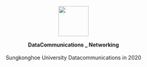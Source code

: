 <p align="center">
         <a href="https://github.com/Hwan0808/Database_Study" target="_self"><img src="https://user-images.githubusercontent.com/57865037/113464764-374a6a00-946a-11eb-8c93-8eec99288590.png" width="80px" height="80px"></img></a>
         
<p align="center"> 
         <B>DataCommunications _ Networking</B><br><br>
         Sungkonghoe University Datacommunications in 2020 
</p>


